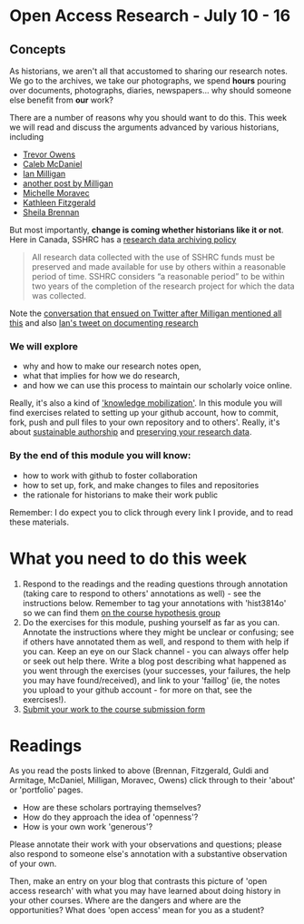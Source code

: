 # Open Access Research - July 10 - 16

## Concepts
As historians, we aren't all that accustomed to sharing our research notes. We go to the archives, we take our photographs, we spend **hours** pouring over documents, photographs, diaries, newspapers... why should someone else benefit from **our** work?

There are a number of reasons why you should want to do this. This week we will read and discuss the arguments advanced by various historians, including

+ [Trevor Owens](http://www.trevorowens.org/2008/03/sunrise-on-methodology-and-radical-transparency-of-sources-in-historical-writing/)
+ [Caleb McDaniel](http://wcm1.web.rice.edu/open-notebook-history.html)
+ [Ian Milligan](http://ianmilligan.ca/2014/10/23/sshrcs-research-data-archiving-policy-and-historians/)
+ [another post by Milligan](http://ianmilligan.ca/2014/01/27/why-canadas-open-data-initiative-matters-to-historians/)
+ [Michelle Moravec](http://michellemoravec.com/michelle-moravec/)
+ [Kathleen Fitzgerald](http://www.plannedobsolescence.net/generous-thinking-introduction/#more-2828)
+ [Sheila Brennan](http://www.lotfortynine.org/2017/06/my-digital-publishing-update-nothing/)

But most importantly, **change is coming whether historians like it or not**. Here in Canada, SSHRC has a [research data archiving policy](http://www.sshrc-crsh.gc.ca/about-au_sujet/policies-politiques/statements-enonces/edata-donnees_electroniques-eng.aspx)

> All research data collected with the use of SSHRC funds must be preserved and made available for use by others within a reasonable period of time. SSHRC considers “a reasonable period” to be within two years of the completion of the research project for which the data was collected.

Note the [conversation that ensued on Twitter after Milligan mentioned all this](https://twitter.com/ianmilligan1/status/524932470001897472) and also [Ian's tweet on documenting research](https://twitter.com/ianmilligan1/status/524932589875101697)

### We will explore
+ why and how to make our research notes open,
+ what that implies for how we do research,
+ and how we can use this process to maintain our scholarly voice online.

Really, it's also a kind of ['knowledge mobilization'](http://www.sshrc-crsh.gc.ca/society-societe/community-communite/index-eng.aspx#2). In this module you will find exercises related to setting up your github account, how to commit, fork, push and pull files to your own repository and to others'. Really, it's about [sustainable authorship](http://programminghistorian.org/lessons/sustainable-authorship-in-plain-text-using-pandoc-and-markdown) and [preserving your research data](http://programminghistorian.org/lessons/preserving-your-research-data).

### By the end of this module you will know:
+ how to work with github to foster collaboration
+ how to set up, fork, and make changes to files and repositories
+ the rationale for historians to make their work public

Remember: I do expect you to click through every link I provide, and to read these materials.

# What you need to do this week

1. Respond to the readings and the reading questions through annotation (taking care to respond to others' annotations as well) - see the instructions below. Remember to tag your annotations with 'hist3814o' so we can find them [on the course hypothesis group](http://jonudell.net/h/facet.html?facet=tag&mode=documents&search=hist3814o)
2. Do the exercises for this module, pushing yourself as far as you can. Annotate the instructions where they might be unclear or confusing; see if others have annotated them as well, and respond to them with help if you can. Keep an eye on our Slack channel - you can always offer help or seek out help there. Write a blog post describing what happened as you went through the exercises (your successes, your failures, the help you may have found/received), and link to your 'faillog' (ie, the notes you upload to your github account - for more on that, see the exercises!).
3. [Submit your work to the course submission form](http://site.craftingdigitalhistory.ca/rubric-and-assessment.html#submitting-evidence)

# Readings

As you read the posts linked to above (Brennan, Fitzgerald, Guldi and Armitage, McDaniel, Milligan, Moravec, Owens) click through to their 'about' or 'portfolio' pages. 

+ How are these scholars portraying themselves? 
+ How do they approach the idea of 'openness'?
+ How is your own work 'generous'? 

Please annotate their work with your observations and questions; please also respond to someone else's annotation with a substantive observation of your own.

Then, make an entry on your blog that contrasts this picture of 'open access research' with what you may have learned about doing history in your other courses. Where are the dangers and where are the opportunities? What does 'open access' mean for you as a student?

